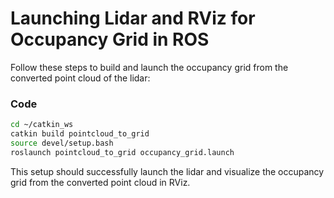 # Launching Lidar and RViz for Occupancy Grid in ROS

Follow these steps to build and launch the occupancy grid from the converted point cloud of the lidar:

### Code
```bash
cd ~/catkin_ws
catkin build pointcloud_to_grid
source devel/setup.bash
roslaunch pointcloud_to_grid occupancy_grid.launch
```

This setup should successfully launch the lidar and visualize the occupancy grid from the converted point cloud in RViz.